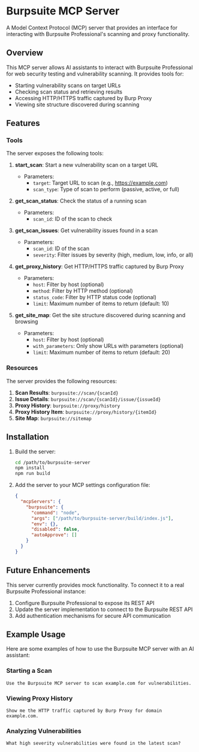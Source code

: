 # Burpsuite MCP Server

A Model Context Protocol (MCP) server that provides an interface for interacting with Burpsuite Professional's scanning and proxy functionality.

## Overview

This MCP server allows AI assistants to interact with Burpsuite Professional for web security testing and vulnerability scanning. It provides tools for:

- Starting vulnerability scans on target URLs
- Checking scan status and retrieving results
- Accessing HTTP/HTTPS traffic captured by Burp Proxy
- Viewing site structure discovered during scanning

## Features

### Tools

The server exposes the following tools:

1. **start_scan**: Start a new vulnerability scan on a target URL

   - Parameters:
     - `target`: Target URL to scan (e.g., https://example.com)
     - `scan_type`: Type of scan to perform (passive, active, or full)

2. **get_scan_status**: Check the status of a running scan

   - Parameters:
     - `scan_id`: ID of the scan to check

3. **get_scan_issues**: Get vulnerability issues found in a scan

   - Parameters:
     - `scan_id`: ID of the scan
     - `severity`: Filter issues by severity (high, medium, low, info, or all)

4. **get_proxy_history**: Get HTTP/HTTPS traffic captured by Burp Proxy

   - Parameters:
     - `host`: Filter by host (optional)
     - `method`: Filter by HTTP method (optional)
     - `status_code`: Filter by HTTP status code (optional)
     - `limit`: Maximum number of items to return (default: 10)

5. **get_site_map**: Get the site structure discovered during scanning and browsing
   - Parameters:
     - `host`: Filter by host (optional)
     - `with_parameters`: Only show URLs with parameters (optional)
     - `limit`: Maximum number of items to return (default: 20)

### Resources

The server provides the following resources:

1. **Scan Results**: `burpsuite://scan/{scanId}`
2. **Issue Details**: `burpsuite://scan/{scanId}/issue/{issueId}`
3. **Proxy History**: `burpsuite://proxy/history`
4. **Proxy History Item**: `burpsuite://proxy/history/{itemId}`
5. **Site Map**: `burpsuite://sitemap`

## Installation

1. Build the server:

   ```bash
   cd /path/to/burpsuite-server
   npm install
   npm run build
   ```

2. Add the server to your MCP settings configuration file:
   ```json
   {
     "mcpServers": {
       "burpsuite": {
         "command": "node",
         "args": ["/path/to/burpsuite-server/build/index.js"],
         "env": {},
         "disabled": false,
         "autoApprove": []
       }
     }
   }
   ```

## Future Enhancements

This server currently provides mock functionality. To connect it to a real Burpsuite Professional instance:

1. Configure Burpsuite Professional to expose its REST API
2. Update the server implementation to connect to the Burpsuite REST API
3. Add authentication mechanisms for secure API communication

## Example Usage

Here are some examples of how to use the Burpsuite MCP server with an AI assistant:

### Starting a Scan

```
Use the Burpsuite MCP server to scan example.com for vulnerabilities.
```

### Viewing Proxy History

```
Show me the HTTP traffic captured by Burp Proxy for domain example.com.
```

### Analyzing Vulnerabilities

```
What high severity vulnerabilities were found in the latest scan?
```
